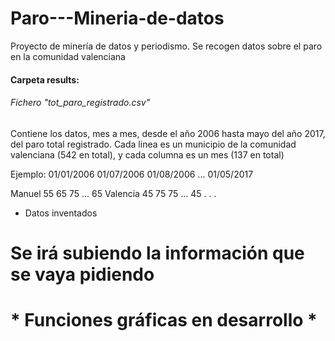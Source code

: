 # Paro---Mineria-de-datos
Proyecto de minería de datos y periodismo. Se recogen datos sobre el paro en la comunidad valenciana

#### Carpeta results:

###### Fichero "tot_paro_registrado.csv"
Contiene los datos, mes a mes, desde el año 2006 hasta mayo del año 2017, del paro total registrado.
Cada linea es un municipio de la comunidad valenciana (542 en total), y cada columna es un mes (137 en total)

Ejemplo:
        01/01/2006    01/07/2006    01/08/2006  ...  01/05/2017

Manuel      55          65              75      ...        65
Valencia    45          75              75      ...     45
 .
 .
 .

* Datos inventados


# Se irá subiendo la información que se vaya pidiendo

# * Funciones gráficas en desarrollo *

